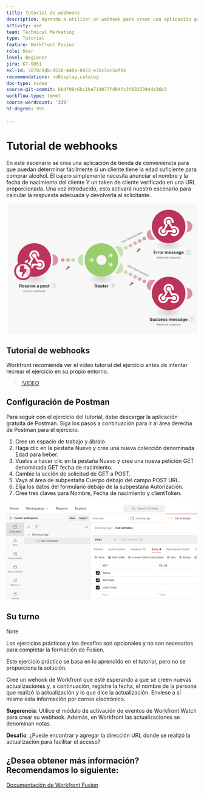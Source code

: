 ```yaml
---
title: Tutorial de webhooks
description: Aprenda a utilizar un webhook para crear una aplicación que determine si un cliente tiene la edad suficiente para comprar alcohol, todo en  [!DNL Adobe Workfront Fusion].
activity: use
team: Technical Marketing
type: Tutorial
feature: Workfront Fusion
role: User
level: Beginner
jira: KT-9051
exl-id: 7870c9db-d538-440a-8972-e7bc5ac5af93
recommendations: noDisplay,catalog
doc-type: video
source-git-commit: bbdf99c6bc1be714077fd94fc3f8325394de36b3
workflow-type: tm+mt
source-wordcount: '339'
ht-degree: 99%

---
```


# Tutorial de webhooks

En este escenario se crea una aplicación de tienda de conveniencia para que puedan determinar fácilmente si un cliente tiene la edad suficiente para comprar alcohol. El cajero simplemente necesita anunciar el nombre y la fecha de nacimiento del cliente Y un token de cliente verificado en una URL proporcionada. Una vez introducido, esto activará nuestro escenario para calcular la respuesta adecuada y devolverla al solicitante.

![Una imagen del uso del módulo de conmutación](assets/beyond-basic-modules-5.png)

## Tutorial de webhooks

Workfront recomienda ver el vídeo tutorial del ejercicio antes de intentar recrear el ejercicio en su propio entorno.

>[!VIDEO](https://video.tv.adobe.com/v/335292/?quality=12&learn=on&enablevpops=1)


## Configuración de Postman

Para seguir con el ejercicio del tutorial, debe descargar la aplicación gratuita de Postman. Siga los pasos a continuación para ir al área derecha de Postman para el ejercicio.

1. Cree un espacio de trabajo y ábralo.
1. Haga clic en la pestaña Nuevo y cree una nueva colección denominada Edad para beber.
1. Vuelva a hacer clic en la pestaña Nuevo y cree una nueva petición GET denominada GET fecha de nacimiento.
1. Cambie la acción de solicitud de GET a POST.
1. Vaya al área de subpestaña Cuerpo debajo del campo POST URL.
1. Elija los datos del formulario debajo de la subpestaña Autorización.
1. Cree tres claves para Nombre, Fecha de nacimiento y clientToken.

![Una imagen del uso del módulo de conmutación](assets/beyond-basic-modules-6.png)

## Su turno

>[!NOTE]
>
>Los ejercicios prácticos y los desafíos son opcionales y no son necesarios para completar la formación de Fusion.

Este ejercicio práctico se basa en lo aprendido en el tutorial, pero no se proporciona la solución.

Cree un wehook de Workfront que esté esperando a que se creen nuevas actualizaciones y, a continuación, registre la fecha, el nombre de la persona que realizó la actualización y lo que dice la actualización. Envíese a sí mismo esta información por correo electrónico.

**Sugerencia**: Utilice el módulo de activación de eventos de Workfront Watch para crear su webhook. Además, en Workfront las actualizaciones se denominan notas.

**Desafío**: ¿Puede encontrar y agregar la dirección URL donde se realizó la actualización para facilitar el acceso?


## ¿Desea obtener más información? Recomendamos lo siguiente:

[Documentación de Workfront Fusion](https://experienceleague.adobe.com/es/docs/workfront-fusion/using/get-started-with-fusion/understand-workfront-fusion/workfront-fusion-overview)
